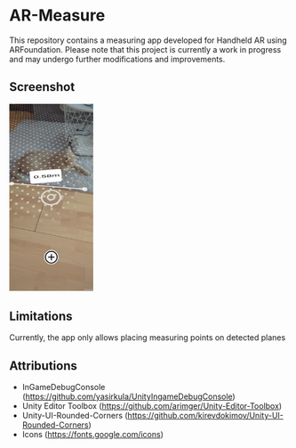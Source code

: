 # AR-Measure
This repository contains a measuring app developed for Handheld AR using ARFoundation. Please note that this project is currently a work in progress and may undergo further modifications and improvements.

## Screenshot
<img src="./img/screenshot.png" width=30%>

## Limitations
Currently, the app only allows placing measuring points on detected planes

## Attributions
- InGameDebugConsole (https://github.com/yasirkula/UnityIngameDebugConsole)
- Unity Editor Toolbox (https://github.com/arimger/Unity-Editor-Toolbox)
- Unity-UI-Rounded-Corners (https://github.com/kirevdokimov/Unity-UI-Rounded-Corners)
- Icons (https://fonts.google.com/icons) 
